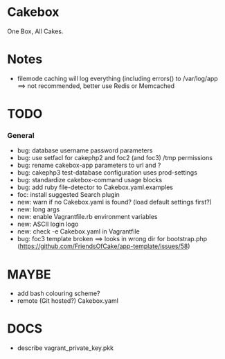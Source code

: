 Cakebox
=======

One Box, All Cakes.

# Notes

- filemode caching will log everything (including errors() to /var/log/app ==> not recommended, better use Redis or Memcached

# TODO

### General

- bug: database username password parameters
- bug: use setfacl for cakephp2 and foc2 (and foc3) /tmp permissions
- bug: rename cakebox-app parameters to url and ?
- bug: cakephp3 test-database configuration uses prod-settings
- bug: standardize cakebox-command usage blocks
- bug: add ruby file-detector to Cakebox.yaml.examples
- foc: install suggested Search plugin
- new: warn if no Cakebox.yaml is found? (load default settings first?)
- new: long args
- new: enable Vagrantfile.rb environment variables
- new: ASCII login logo
- new: check -e Cakebox.yaml in Vagrantfile
- bug: foc3 template broken ==> looks in wrong dir for bootstrap.php (https://github.com/FriendsOfCake/app-template/issues/58)

# MAYBE
- add bash colouring scheme?
- remote (Git hosted?) Cakebox.yaml

# DOCS
- describe vagrant_private_key.pkk
